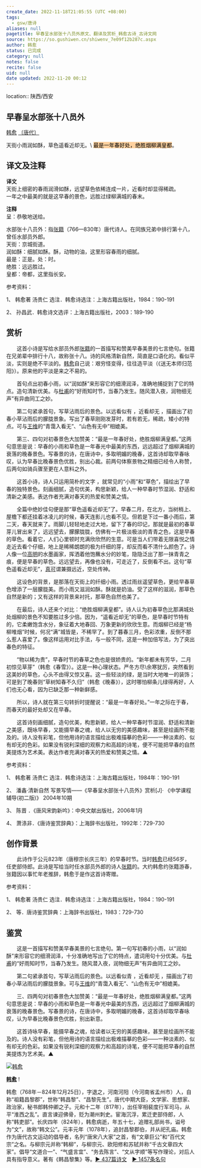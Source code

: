 ```yaml
---
create_date: 2022-11-18T21:05:55 (UTC +08:00)
tags:
  - gsw/唐诗
aliases: null
pagetitle: 早春呈水部张十八员外原文、翻译及赏析_韩愈古诗_古诗文网
source: https://so.gushiwen.cn/shiwenv_7e09f12b287c.aspx
author: 韩愈
status: 已完成
category: null
notes: false
recite: false
uid: null
date updated: 2022-11-20 00:12
---
```


location:: 陕西/西安

## 早春呈水部张十八员外

[韩愈](https://so.gushiwen.cn/authorv_1abe13750637.aspx) [〔唐代〕](https://so.gushiwen.cn/shiwens/default.aspx?cstr=%e5%94%90%e4%bb%a3)

天街小雨润如酥，草色遥看近却无。\ <mark style="background: #FFB86CA6;">最是一年春好处，绝胜烟柳满皇都</mark>。

## 译文及注释

**译文**\
天街上细密的春雨润滑如酥，远望草色依稀连成一片，近看时却显得稀疏。\
一年之中最美的就是这早春的景色，远胜过绿柳满城的春末。

**注释**\
呈：恭敬地送给。

水部张十八员外：指[张籍](https://so.gushiwen.cn/authorv_05460f6423b0.aspx)（766—830年）唐代诗人。在同族兄弟中排行第十八，曾任水部员外郎。\
天街：京城街道。\
润如酥：细腻如酥。酥，动物的油，这里形容春雨的细腻。\
最是：正是。处：时。\
绝胜：远远胜过。\
皇都：帝都，这里指长安。

参考资料：

1、 韩愈著 汤贵仁 选注．韩愈诗选注：上海古籍出版社，1984：190-191

2、 孙昌武．韩愈诗文选评：上海古籍出版社，2003：189-190

## 赏析

　　这首小诗是写给水部员外郎[张籍](https://so.gushiwen.cn/authorv_05460f6423b0.aspx)的一首描写和赞美早春美景的七言绝句。张籍在兄弟辈中排行十八，故称张十八。诗的风格清新自然，简直是口语化的。看似平淡，实则是绝不平淡的。[韩愈](https://so.gushiwen.cn/authorv_1abe13750637.aspx)自己说：艰穷怪变得，往往造平淡（《送无本师归范阳》）。原来他的平淡是来之不易的。

　　首句点出初春小雨，以“润如酥”来形容它的细滑润泽，准确地捕捉到了它的特点。造句清新优美。与[杜甫](https://so.gushiwen.cn/authorv_515ea88d1858.aspx)的“好雨知时节，当春乃发生。随风潜入夜，润物细无声”有异曲同工之妙。

　　第二句紧承首句，写草沾雨后的景色。以远看似有 ，近看却无 ，描画出了初春小草沾雨后的朦胧景象。写出了春草刚刚发芽时，若有若无，稀疏，矮小的特点。可与[王维](https://so.gushiwen.cn/authorv_52fceee85532.aspx)的“青霭入看无”、“山色有无中”相媲美。

　　第三、四句对初春景色大加赞美：“最是一年春好处，绝胜烟柳满皇都。”这两句意思是说：早春的小雨和草色是一年春光中最美的东西，远远超过了烟柳满城的衰落的晚春景色。写春景的诗，在唐诗中，多取明媚的晚春，这首诗却取早春咏叹，认为早春比晚春景色优胜，别出心裁。前两句体察景物之精细已经令人称赞，后两句如骑兵骤至更在人意料之外。

　　这首小诗，诗人只运用简朴的文字 ，就常见的“小雨”和“草色”，描绘出了早春的独特景色。刻画细腻，造句优美，构思新颖，给人一种早春时节湿润、舒适和清新之美感。表达作者充满对春天的热爱和赞美之情。

　　全篇中绝妙佳句便是那“草色遥看近却无”了。早春二月，在北方，当树梢上、屋檐下都还挂着冰凌儿的时候，春天连影儿也看不见。但若是下过一番小雨后，第二天，春天就来了。雨脚儿轻轻地走过大地，留下了春的印记，那就是最初的春草芽儿冒出来了，远远望去，朦朦胧胧，仿佛有一片极淡极淡的青青之色，这是早春的草色。看着它，人们心里顿时充满欣欣然的生意。可是当人们带着无限喜悦之情走近去看个仔细，地上是稀稀朗朗的极为纤细的芽，却反而看不清什么颜色了。诗人像一位[高明](https://so.gushiwen.cn/authorv_244b13feafc9.aspx)的水墨画家，挥洒着他饱蘸水分的妙笔，隐隐泛出了那一抹青青之痕，便是早春的草色。远远望去，再像也没有，可走近了，反倒看不出。这句“草色遥看近却无”，[真可](https://so.gushiwen.cn/authorv_6e1871a6775f.aspx)谓兼摄远近，空处传神。

　　这设色的背景，是那落在天街上的纤细小雨。透过雨丝遥望草色，更给早春草色增添了一层朦胧美。而小雨又滋润如酥。酥就是奶油。受了这样的滋润，那草色自然是新的；又有这样的背景来衬托，那草色自然也美了。

　　在最后，诗人还来个对比：“绝胜烟柳满皇都”。诗人认为初春草色比那满城处处烟柳的景色不知要胜过多少倍。因为，“遥看近却无”的草色，是早春时节特有的，它柔嫩饱含水分，象征着大地春回、万象更新的欣欣生意。而烟柳已经是“杨柳堆烟”时候，何况“满”城皆是，不稀罕了。到了暮春三月，色彩浓重，反倒不那么惹人喜爱了。像这样运用对比手法，与一般不同，这是一种加倍写法，为了突出春色的特征。

　　“物以稀为贵”，早春时节的春草之色也是很娇贵的。“新年都未有芳华，二月初惊见草芽”（韩愈《春雪》）。这是一种心理状态。严冬方尽\余寒犹厉，突然看到这美妙的草色，心头不由得又惊又喜。这一些轻淡的绿，是当时大地唯一的装饰；可是到了晚春则“草树知春不久归”（韩愈《晚春》），这时哪怕柳条儿绿得再好，人们也无心看，因为已缺乏那一种新鲜感。

　　所以，诗人就在第三句转折时提醒说：“最是一年春好处。”一年之际在于春，而春天的最好处却又在早春。

　　这首诗刻画细腻，造句优美，构思新颖，给人一种早春时节湿润、舒适和清新之美感，既咏早春，又能摄早春之魂，给人以无穷的美感趣味，甚至是绘画所不能及的。诗人没有彩笔，但他用诗的语言描绘出极难描摹的色彩——一种淡素的、似有却无的色彩。如果没有锐利深细的观察力和高超的诗笔，便不可能把早春的自然美提炼为艺术美。表达作者充满对春天的热爱和赞美之情。▲

参考资料：

1、 韩愈著 汤贵仁 选注．韩愈诗选注：上海古籍出版社，1984年：190-191

2、 潘鑫·清新自然 写景写情——《早春呈水部张十八员外》赏析[J]· 《中学课程辅导(初二版)》 2004年10期

3、 陈晋 ．《唐风宋韵新吟》：中央文献出版社，2006年1月

4、 萧涤非．《唐诗鉴赏辞典》：上海辞书出版社，1992年：729-730

## 创作背景

　　此诗作于公元823年（唐穆宗长庆三年）的早春时节。当时[韩愈](https://so.gushiwen.cn/authorv_1abe13750637.aspx)已经56岁，任吏部侍郎。此诗是写给当时任水部员外郎的诗人[张籍](https://so.gushiwen.cn/authorv_05460f6423b0.aspx)的。大约韩愈约张籍游春，张籍因以事忙年老推辞，韩愈于是作这首诗寄赠。

参考资料：

1、 韩愈著 汤贵仁 选注．韩愈诗选注：上海古籍出版社，1984：190-191

2、 等．唐诗鉴赏辞典：上海辞书出版社，1983：729-730

## 鉴赏

　　这是一首描写和赞美早春美景的七言绝句。第一句写初春的小雨，以“润如酥”来形容它的细滑润泽，十分准确地写出了它的特点，遣词用句十分优美。与[杜甫](https://so.gushiwen.cn/authorv_515ea88d1858.aspx)的“好雨知时节，当春乃发生。随风潜入夜，润物细无声”有异曲同工之妙。

　　第二句紧承首句，写草沾雨后的景色。以远看似青 ，近看却无 ，描画出了初春小草沾雨后的朦胧景象。可与[王维](https://so.gushiwen.cn/authorv_52fceee85532.aspx)的“青霭入看无”、“山色有无中”相媲美。

　　三、四两句对初春景色大加赞美：“最是一年春好处，绝胜烟柳满皇都。”这两句意思是说：早春的小雨和草色是一年春光中最美的东西，远远超过了烟柳满城的衰落的晚春景色。写春景的诗，在唐诗中，多取明媚的晚春，这首诗却取早春咏叹，认为早春比晚春景色优胜，别出新意。

　　这首诗咏早春，能摄早春之魂，给读者以无穷的美感趣味，甚至是绘画所不能及的。诗人没有彩笔，但他用诗的语言描绘出极难描摹的色彩——一种淡素的、似有却无的色彩。如果没有锐利深细的观察力和高超的诗笔，便不可能把早春的自然美提炼为艺术美。▲

[![韩愈](https://song.gushiwen.cn/authorImg/hanyu.jpg)](https://so.gushiwen.cn/authorv_1abe13750637.aspx)

[**韩愈**](https://so.gushiwen.cn/authorv_1abe13750637.aspx) !

韩愈（768年－824年12月25日），字退之，河南河阳（今河南省孟州市）人，自称“祖籍昌黎郡”，世称“韩昌黎”、“昌黎先生”。唐代中期大臣，文学家、思想家、政治家，秘书郎韩仲卿之子。元和十二年（817年），出任宰相裴度行军司马，从平“淮西之乱”。直言谏迎佛骨，贬为潮州刺史。宦海沉浮，累迁吏部侍郎，人称“韩吏部”。长庆四年（824年），韩愈病逝，年五十七，追赠礼部尚书，谥号为“文”，故称“韩文公”。元丰元年（1078年），追封昌黎郡伯，并从祀孔庙。韩愈作为唐代古文运动的倡导者，名列“唐宋八大家”之首，有“文章巨公”和“百代文宗”之名。与柳宗元并称“韩柳”，与柳宗元、欧阳修和苏轼并称“千古文章四大家”。倡导“文道合一”、“气盛言宜”、“务去陈言”、“文从字顺”等写作理论，对后人具有指导意义。著有《韩昌黎集》等。[► 437篇诗文](https://so.gushiwen.cn/shiwens/default.aspx?astr=%e9%9f%a9%e6%84%88)　[► 1457条名句](https://so.gushiwen.cn/mingjus/default.aspx?astr=%e9%9f%a9%e6%84%88)
